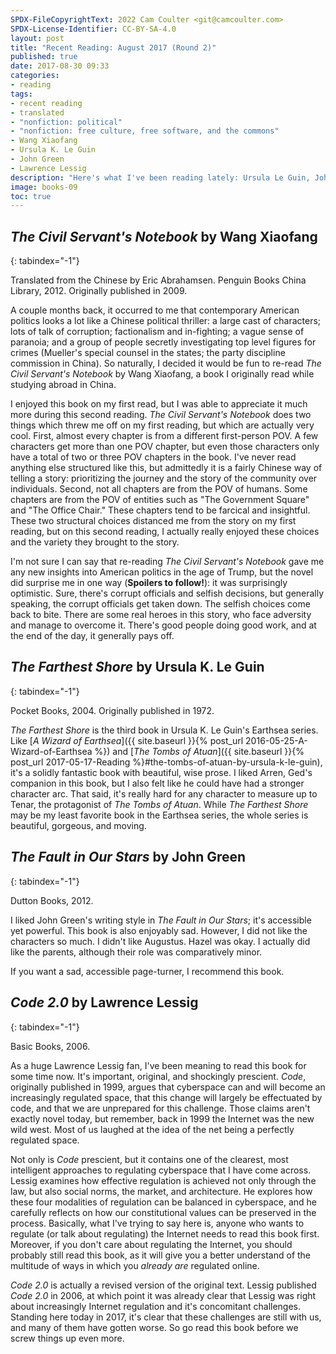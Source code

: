 ```yaml
---
SPDX-FileCopyrightText: 2022 Cam Coulter <git@camcoulter.com>
SPDX-License-Identifier: CC-BY-SA-4.0
layout: post
title: "Recent Reading: August 2017 (Round 2)"
published: true
date: 2017-08-30 09:33
categories:
- reading
tags:
- recent reading
- translated
- "nonfiction: political"
- "nonfiction: free culture, free software, and the commons"
- Wang Xiaofang
- Ursula K. Le Guin
- John Green
- Lawrence Lessig
description: "Here's what I've been reading lately: Ursula Le Guin, John Green, Lawrence Lessig, and a Chinese political thriller that I highly recommend."
image: books-09
toc: true
---
```


## <cite>The Civil Servant's Notebook</cite> by Wang Xiaofang
{: tabindex="-1"}

<p class="bookinfo">Translated from the Chinese by Eric Abrahamsen. Penguin Books China Library, 2012. Originally published in 2009.</p>

A couple months back, it occurred to me that contemporary American politics looks a lot like a Chinese political thriller: a large cast of characters; lots of talk of corruption; factionalism and in-fighting; a vague sense of paranoia; and a group of people secretly investigating top level figures for crimes (Mueller's special counsel in the states; the party discipline commission in China). So naturally, I decided it would be fun to re-read <cite>The Civil Servant's Notebook</cite> by Wang Xiaofang, a book I originally read while studying abroad in China.

I enjoyed this book on my first read, but I was able to appreciate it much more during this second reading. <cite>The Civil Servant's Notebook</cite> does two things which threw me off on my first reading, but which are actually very cool. First, almost every chapter is from a different first-person POV. A few characters get more than one POV chapter, but even those characters only have a total of two or three POV chapters in the book.  I've never read anything else structured like this, but admittedly it is a fairly Chinese way of telling a story: prioritizing the journey and the story of the community over individuals. Second, not all chapters are from the POV of humans. Some chapters are from the POV of entities such as "The Government Square" and "The Office Chair." These chapters tend to be farcical and insightful. These two structural choices distanced me from the story on my first reading, but on this second reading, I actually really enjoyed these choices and the variety they brought to the story.

I'm not sure I can say that re-reading <cite>The Civil Servant's Notebook</cite> gave me any new insights into American politics in the age of Trump, but the novel did surprise me in one way (<strong>Spoilers to follow!</strong>): it was surprisingly optimistic. Sure, there's corrupt officials and selfish decisions, but generally speaking, the corrupt officials get taken down. The selfish choices come back to bite. There are some real heroes in this story, who face adversity and manage to overcome it. There's good people doing good work, and at the end of the day, it generally pays off.

## <cite>The Farthest Shore</cite> by Ursula K. Le Guin
{: tabindex="-1"}

<p class="bookinfo">Pocket Books, 2004. Originally published in 1972.</p>

<cite>The Farthest Shore</cite> is the third book in Ursula K. Le Guin's Earthsea series. Like [<cite>A Wizard of Earthsea</cite>]({{ site.baseurl }}{% post_url 2016-05-25-A-Wizard-of-Earthsea %}) and [<cite>The Tombs of Atuan</cite>]({{ site.baseurl }}{% post_url 2017-05-17-Reading %}#the-tombs-of-atuan-by-ursula-k-le-guin), it's a solidly fantastic book with beautiful, wise prose. I liked Arren, Ged's companion in this book, but I also felt like he could have had a stronger character arc. That said, it's really hard for any character to measure up to Tenar, the protagonist of <cite>The Tombs of Atuan</cite>. While <cite>The Farthest Shore</cite> may be my least favorite book in the Earthsea series, the whole series is beautiful, gorgeous, and moving.

## <cite>The Fault in Our Stars</cite> by John Green
{: tabindex="-1"}

<p class="bookinfo">Dutton Books, 2012.</p>

I liked John Green's writing style in <cite>The Fault in Our Stars</cite>; it's accessible yet powerful. This book is also enjoyably sad. However, I did not like the characters so much. I didn't like Augustus. Hazel was okay. I actually did like the parents, although their role was comparatively minor.

If you want a sad, accessible page-turner, I recommend this book.

## <cite>Code 2.0</cite> by Lawrence Lessig
{: tabindex="-1"}

<p class="bookinfo">Basic Books, 2006.</p>

As a huge Lawrence Lessig fan, I've been meaning to read this book for some time now. It's important, original, and shockingly prescient. <cite>Code</cite>, originally published in 1999, argues that cyberspace can and will become an increasingly regulated space, that this change will largely be effectuated by code, and that we are unprepared for this challenge. Those claims aren't exactly novel today, but remember, back in 1999 the Internet was the new wild west. Most of us laughed at the idea of the net being a perfectly regulated space.

Not only is <cite>Code</cite> prescient, but it contains one of the clearest, most intelligent approaches to regulating cyberspace that I have come across. Lessig examines how effective regulation is achieved not only through the law, but also social norms, the market, and architecture. He explores how these four modalities of regulation can be balanced in cyberspace, and he carefully reflects on how our constitutional values can be preserved in the process. Basically, what I've trying to say here is, anyone who wants to regulate (or talk about regulating) the Internet needs to read this book first. Moreover, if you don't care about regulating the Internet, you should probably still read this book, as it will give you a better understand of the multitude of ways in which you <cite>already are</cite> regulated online.

<cite>Code 2.0</cite> is actually a revised version of the original text. Lessig published <cite>Code 2.0</cite> in 2006, at which point it was already clear that Lessig was right about increasingly Internet regulation and it's concomitant challenges. Standing here today in 2017, it's clear that these challenges are still with us, and many of them have gotten worse. So go read this book before we screw things up even more.
